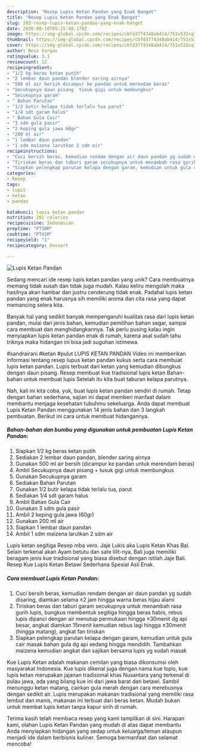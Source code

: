 ```yaml
---
description: "Resep Lupis Ketan Pandan yang Enak Banget"
title: "Resep Lupis Ketan Pandan yang Enak Banget"
slug: 283-resep-lupis-ketan-pandan-yang-enak-banget
date: 2020-08-10T05:15:48.170Z
image: https://img-global.cpcdn.com/recipes/cbfd3774348ab414/751x532cq70/lupis-ketan-pandan-foto-resep-utama.jpg
thumbnail: https://img-global.cpcdn.com/recipes/cbfd3774348ab414/751x532cq70/lupis-ketan-pandan-foto-resep-utama.jpg
cover: https://img-global.cpcdn.com/recipes/cbfd3774348ab414/751x532cq70/lupis-ketan-pandan-foto-resep-utama.jpg
author: Bess Vargas
ratingvalue: 3.1
reviewcount: 12
recipeingredient:
- "1/2 kg beras ketan putih"
- "2 lembar daun pandan blender saring airnya"
- "500 ml air bersih dicampur ke pandan untuk merendam beras"
- "Secukupnya daun pisang  tusuk gigi untuk membungkus"
- "Secukupnya garam"
- " Bahan Parutan"
- "1/2 butir kelapa tidak terlalu tua parut"
- "1/4 sdt garam halus"
- " Bahan Gula Cair"
- "3 sdm gula pasir"
- "2 keping gula jawa 60gr"
- "200 ml air"
- "1 lembar daun pandan"
- "1 sdm maizena larutkan 2 sdm air"
recipeinstructions:
- "Cuci bersih beras, kemudian rendam dengan air daun pandan yg sudah disaring, diamkan selama ±2 jam hingga warna beras hijau alami"
- "Tiriskan beras dan taburi garam secukupnya untuk menambah rasa gurih lupis, bungkus membentuk segitiga hingga beras habis, rebus lupis dipanci dengan air menutup permukaan hingga ±30menit dg api besar, angkat diamkan 15menit kemudian rebus lagi hingga ±30menit (hingga matang), angkat fan tiriskan"
- "Siapkan pelengkap parutan kelapa dengan garam, kemudian untuk gula cair masak bahan gula dg api sedang hingga mendidih. Tambahkan maizena kemudian angkat dan sajikan bersama lupis yg sudah masak"
categories:
- Resep
tags:
- lupis
- ketan
- pandan

katakunci: lupis ketan pandan 
nutrition: 201 calories
recipecuisine: Indonesian
preptime: "PT30M"
cooktime: "PT41M"
recipeyield: "1"
recipecategory: Dessert

---
```



![Lupis Ketan Pandan](https://img-global.cpcdn.com/recipes/cbfd3774348ab414/751x532cq70/lupis-ketan-pandan-foto-resep-utama.jpg)

Sedang mencari ide resep lupis ketan pandan yang unik? Cara membuatnya memang tidak susah dan tidak juga mudah. Kalau keliru mengolah maka hasilnya akan hambar dan justru cenderung tidak enak. Padahal lupis ketan pandan yang enak harusnya sih memiliki aroma dan cita rasa yang dapat memancing selera kita.

Banyak hal yang sedikit banyak mempengaruhi kualitas rasa dari lupis ketan pandan, mulai dari jenis bahan, kemudian pemilihan bahan segar, sampai cara membuat dan menghidangkannya. Tak perlu pusing kalau ingin menyiapkan lupis ketan pandan enak di rumah, karena asal sudah tahu triknya maka hidangan ini bisa jadi suguhan istimewa.

#sandrairani #ketan #pulut LUPIS KETAN PANDAN Video ini memberikan informasi tentang resep lupus ketan pandan kukus serta cara membuat lupis ketan pandan. Lupis terbuat dari ketan yang kemudian dibungkus dengan daun pisang. Resep membuat kue tradisional lupis ketan Bahan-bahan untuk membuat lupis Setelah itu kita buat taburan kelapa parutnya.


Nah, kali ini kita coba, yuk, buat lupis ketan pandan sendiri di rumah. Tetap dengan bahan sederhana, sajian ini dapat memberi manfaat dalam membantu menjaga kesehatan tubuhmu sekeluarga. Anda dapat membuat Lupis Ketan Pandan menggunakan 14 jenis bahan dan 3 langkah pembuatan. Berikut ini cara untuk membuat hidangannya.

<!--inarticleads1-->

##### Bahan-bahan dan bumbu yang digunakan untuk pembuatan Lupis Ketan Pandan:

1. Siapkan 1/2 kg beras ketan putih
1. Sediakan 2 lembar daun pandan, blender saring airnya
1. Gunakan 500 ml air bersih (dicampur ke pandan untuk merendam beras)
1. Ambil Secukupnya daun pisang + tusuk gigi untuk membungkus
1. Gunakan Secukupnya garam
1. Sediakan  Bahan Parutan
1. Gunakan 1/2 butir kelapa tidak terlalu tua, parut
1. Sediakan 1/4 sdt garam halus
1. Ambil  Bahan Gula Cair
1. Gunakan 3 sdm gula pasir
1. Ambil 2 keping gula jawa (60gr)
1. Gunakan 200 ml air
1. Siapkan 1 lembar daun pandan
1. Ambil 1 sdm maizena larutkan 2 sdm air


Lupis ketan segitiga Resep mba vero. Jaje Lukis aka Lupis Ketan Khas Bal. Selain terkenal akan Ayam betutu dan sate lilit-nya, Bali juga memiliki beragam jenis kue tradisional yang biasa disebut dengan istilah Jaje Bali. Resep Kue Lupis Ketan Betawi Sederhana Spesial Asli Enak. 

<!--inarticleads2-->

##### Cara membuat Lupis Ketan Pandan:

1. Cuci bersih beras, kemudian rendam dengan air daun pandan yg sudah disaring, diamkan selama ±2 jam hingga warna beras hijau alami
1. Tiriskan beras dan taburi garam secukupnya untuk menambah rasa gurih lupis, bungkus membentuk segitiga hingga beras habis, rebus lupis dipanci dengan air menutup permukaan hingga ±30menit dg api besar, angkat diamkan 15menit kemudian rebus lagi hingga ±30menit (hingga matang), angkat fan tiriskan
1. Siapkan pelengkap parutan kelapa dengan garam, kemudian untuk gula cair masak bahan gula dg api sedang hingga mendidih. Tambahkan maizena kemudian angkat dan sajikan bersama lupis yg sudah masak


Kue Lupis Ketan adalah makanan cemilan yang biasa dikonsumsi oleh masyarakat Indonesia. Kue lupis dikenal juga dengan nama kue lopis, kue lupis ketan merupakan jajanan tradisional khas Nusantara yang terkenal di pulau jawa, ada yang bilang kue ini dari jawa barat dan betawi. Sambil menunggu ketan matang, cairkan gula merah dengan cara merebusnya dengan sedikit air. Lupis merupakan makanan tradisional yang memiliki rasa lembut dan manis, makanan ini terbuat dari beras ketan. Mudah bukan untuk membat lupis ketan tanpa kapur sirih di rumah. 

Terima kasih telah membaca resep yang kami tampilkan di sini. Harapan kami, olahan Lupis Ketan Pandan yang mudah di atas dapat membantu Anda menyiapkan hidangan yang sedap untuk keluarga/teman ataupun menjadi ide dalam berbisnis kuliner. Semoga bermanfaat dan selamat mencoba!

